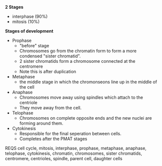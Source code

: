 
**2 Stages**
- interphase (90%)
- mitosis  (10%)

**Stages of development**
- Prophase
	- "before" stage
	- Chromosomes go from the chromatin form to form a more condensed "sister chromatid". 
	- 2 sister chromatids form a chromosome connected at the centromere
	- Note this is after duplication
- Metaphase 
	- the middle stage in which the chromonseons line up in the middle of the cell 
- Anaphase  
	- Chromosomes move away using spindles which attach to the centriole
	- They move away from the cell.
- Telophase
	- Chromosomes on complete opposite ends and the new nuclei are forming around them.
- Cytokinesis 
	- Responsible for the final seperation between cells. 
	- Completes after the PMAT stages

REQS
cell cycle, mitosis, interphase, prophase, metaphase, anaphase, telophase, cytokinesis, chromatin, chromosomes, sister chromatids, centromere, centrioles, spindle, parent cell, daughter cells